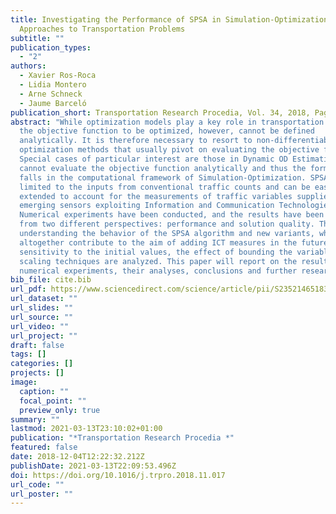 ```yaml
---
title: Investigating the Performance of SPSA in Simulation-Optimization
  Approaches to Transportation Problems
subtitle: ""
publication_types:
  - "2"
authors:
  - Xavier Ros-Roca
  - Lidia Montero
  - Arne Schneck
  - Jaume Barceló
publication_short: Transportation Research Procedia, Vol. 34, 2018, Pages 83-90
abstract: "While optimization models play a key role in transportation analysis,
  the objective function to be optimized, however, cannot be defined
  analytically. It is therefore necessary to resort to non-differentiable
  optimization methods that usually pivot on evaluating the objective function.
  Special cases of particular interest are those in Dynamic OD Estimation, which
  cannot evaluate the objective function analytically and thus the formulation
  falls in the computational framework of Simulation-Optimization. SPSA is not
  limited to the inputs from conventional traffic counts and can be easily
  extended to account for the measurements of traffic variables supplied by
  emerging sensors exploiting Information and Communication Technologies (ICT).
  Numerical experiments have been conducted, and the results have been analyzed
  from two different perspectives: performance and solution quality. This allows
  understanding the behavior of the SPSA algorithm and new variants, which
  altogether contribute to the aim of adding ICT measures in the future. Their
  sensitivity to the initial values, the effect of bounding the variables and
  scaling techniques are analyzed. This paper will report on the results of the
  numerical experiments, their analyses, conclusions and further research."
bib_file: cite.bib
url_pdf: https://www.sciencedirect.com/science/article/pii/S2352146518303065
url_dataset: ""
url_slides: ""
url_source: ""
url_video: ""
url_project: ""
draft: false
tags: []
categories: []
projects: []
image:
  caption: ""
  focal_point: ""
  preview_only: true
summary: ""
lastmod: 2021-03-13T23:10:02+01:00
publication: "*Transportation Research Procedia *"
featured: false
date: 2018-12-04T12:22:32.212Z
publishDate: 2021-03-13T22:09:53.496Z
doi: https://doi.org/10.1016/j.trpro.2018.11.017
url_code: ""
url_poster: ""
---
```

